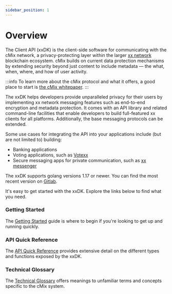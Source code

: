 ```yaml
---
sidebar_position: 1
---
```

# Overview



The Client API (xxDK) is the client-side software for communicating with the cMix network, a privacy-protecting layer within the larger [xx network](https://xx.network/) blockchain ecosystem. cMix builds on current data protection mechanisms by extending security beyond just content to include metadata — the what, when, where, and how of user activity.

:::info
To learn more about the cMix protocol and what it offers, a good place to start is [the cMix whitepaper](https://xx.network/xxcMixwhitepaper.pdf).
:::

The xxDK helps developers provide unparalleled privacy for their users by implementing xx network messaging features such as end-to-end encryption and metadata protection. It comes with an API library and related command-line facilities that enable developers to build full-featured xx clients for all platforms. Additionally, the base messaging protocols can be extended.

Some use cases for integrating the API into your applications include (but are not limited to) building:

- Banking applications
- Voting applications, such as [Votexx](https://votexx.org/)
- Secure messaging apps for private communication, such as [xx messenger](../../dapps/xxm)

The xxDK supports golang versions 1.17 or newer. You can find the most recent version on [Gitlab](https://git.xx.network/elixxir/client). 

It's easy to get started with the xxDK. Explore the links below to find what you need.

### Getting Started

The [Getting Started](getting-started) guide is where to begin if you're looking to get up and running quickly.

### API Quick Reference

The [API Quick Reference](https://pkg.go.dev/gitlab.com/elixxir/client/xxdk) provides extensive detail on the different types and functions exposed by the xxDK.

### Technical Glossary

The [Technical Glossary](technical-glossary) offers meanings to unfamiliar terms and concepts specific to the cMix system.

<!-- ### FAQs

Refer to the FAQ for answers to some of our users' most common questions. -->
